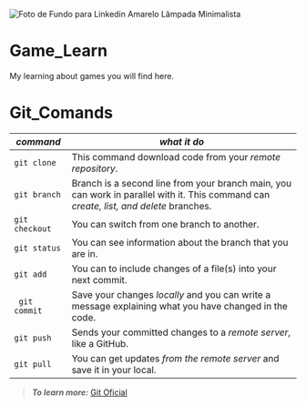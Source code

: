 
![Foto de Fundo para Linkedin Amarelo Lâmpada Minimalista](https://github.com/srtisa/game_learn/assets/125141174/b3af3066-16b8-4149-8a4c-f149edcafdf8)

# Game_Learn
My learning about games you will find here.


# Git_Comands
| ***command*** | ***what it do***|
|---------------|-----------------|
| `git clone`  | This command download code from your *remote repository*.|
| `git branch` | Branch is a second line from your branch main, you can work in parallel with it. This command can *create, list, and delete* branches.
| `git checkout`   | You can switch from one branch to another.|
| `git status` | You can see information about the branch that you are in.|
| `git add ` | You can to include changes of a file(s) into your next commit.|
| ` git commit` | Save your changes *locally* and you can write a message explaining what you have changed in the code.|
| `git push ` | Sends your committed changes to a *remote server*, like a GitHub.|
| `git pull` | You can get updates *from the remote server* and save it in your local.|

> ***To learn more:*** [Git Oficial](https://git-scm.com/)
